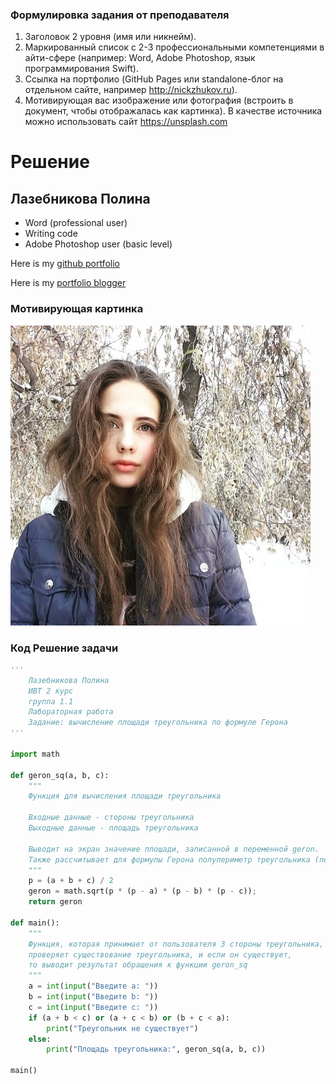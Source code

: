 ### Формулировка задания от преподавателя

1. Заголовок 2 уровня (имя или никнейм).
2. Маркированный список с 2-3 профессиональными компетенциями в айти-сфере (например: Word, Adobe Photoshop, язык программирования Swift).
3. Ссылка на портфолио (GitHub Pages или standalone-блог на отдельном сайте, например http://nickzhukov.ru).
4. Мотивирующая вас изображение или фотография (встроить в документ, чтобы отображалась как картинка). В качестве источника можно использовать сайт https://unsplash.com 

# Решение

## Лазебникова Полина

- Word (professional user)
- Writing code
- Adobe Photoshop user (basic level)

Here is my [github portfolio](https://polinalazebnikova.github.io/)

Here is my [portfolio blogger](https://itvphisikelazebnikova.blogspot.com/)

### Мотивирующая картинка
![Автор](PYWWJkdcKiY.jpg "Hi, it's me!")

### Код Решение задачи 

```python
'''
    Лазебникова Полина 
    ИВТ 2 курс
    группа 1.1
    Лабораторная работа 
    Задание: вычисление площади треугольника по формуле Герона
'''

import math

def geron_sq(a, b, c):
    """
    Функция для вычисления площади треугольника

    Входные данные - стороны треугольника
    Выходные данные - площадь треугольника 

    Выводит на экран значение площади, записанной в переменной geron. 
    Также рассчитывает для формулы Герона полупериметр треугольника (переменная p).
    """ 	  
    p = (a + b + c) / 2
    geron = math.sqrt(p * (p - a) * (p - b) * (p - c));
    return geron

def main():
    """
    Функция, которая принимает от пользователя 3 стороны треугольника, 
    проверяет существование треугольника, и если он существует, 
    то выводит результат обращения к функции geron_sq 
    """
    a = int(input("Введите a: "))
    b = int(input("Введите b: "))
    c = int(input("Введите c: "))
    if (a + b < c) or (a + c < b) or (b + c < a):
        print("Треугольник не существует")
    else:
        print("Площадь треугольника:", geron_sq(a, b, c))

main()
```
